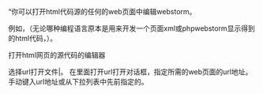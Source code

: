 “你可以打开html代码源的任何的web页面中编辑webstorm。

例如，（无论哪种编程语言原本是用来开发一个页面xml或phpwebstorm显示得到的html代码，）。

打开html网页的源代码的编辑器

选择url打开文件|。
在里面打开url打开对话框，指定所需的web页面的url地址。手动键入url地址或从下拉列表中先前指定的。